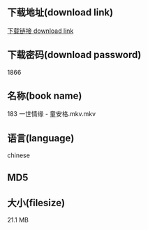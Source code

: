 ## 下载地址(download link)
[下载链接 download link](https://voluble-croquembouche-d321dc.netlify.app/?s=183+%E4%B8%80%E4%B8%96%E6%83%85%E7%BC%98+-+%E7%AB%A5%E5%AE%89%E6%A0%BC.mkv)

## 下载密码(download password)
1866

## 名称(book name)
183 一世情缘 - 童安格.mkv.mkv

## 语言(language)
chinese

## MD5


## 大小(filesize)
21.1 MB
